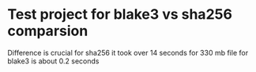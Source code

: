 # Test project for blake3 vs sha256 comparsion

Difference is crucial
for sha256 it took over 14 seconds for 330 mb file
for blake3 is about 0.2 seconds
